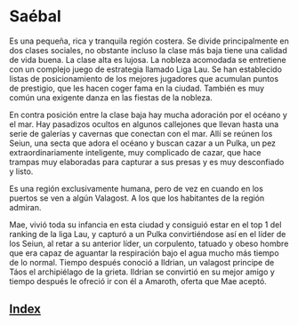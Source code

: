 # Saébal

Es una pequeña, rica y tranquila región costera. Se divide principalmente en dos clases sociales, no obstante incluso la clase más baja tiene una calidad de vida buena. La clase alta es lujosa. La nobleza acomodada se entretiene con un complejo juego de estrategia llamado Liga Lau. Se han establecido listas de posicionamiento de los mejores jugadores que acumulan puntos de prestigio, que les hacen coger fama en la ciudad. También es muy común una exigente danza en las fiestas de la nobleza.

En contra posición entre la clase baja hay mucha adoración por el océano y el mar. Hay pasadizos ocultos en algunos callejones que llevan hasta una serie de galerías y cavernas que conectan con el mar. Allí se reúnen los Seiun, una secta que adora el océano y buscan cazar a un Pulka, un pez extraordinariamente inteligente, muy complicado de cazar, que hace trampas muy elaboradas para capturar a sus presas y es muy desconfiado y listo.

Es una región exclusivamente humana, pero de vez en cuando en los puertos se ven a algún Valagost.  A los que los habitantes de la región admiran.

Mae, vivió toda su infancia en esta ciudad y consiguió estar en el top 1 del ranking de la liga Lau, y capturó a un Pulka convirtiéndose así en el líder de los Seiun, al retar a su anterior líder, un corpulento, tatuado y obeso hombre que era capaz de aguantar la respiración bajo el agua mucho más tiempo de lo normal. Tiempo después conoció a Ildrian, un valagost principe de Táos el archipiélago de la grieta. Ildrian se convirtió en su mejor amigo y tiempo después le ofreció ir con él a Amaroth, oferta que Mae aceptó.


## [Index](./README.md)